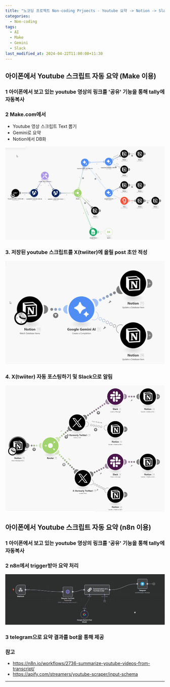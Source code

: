 ```yaml
---
title: "노코딩 프로젝트 Non-coding Prjoects - Youtube 요약 -> Notion -> Slack (Make 이용)"
categories:
  - Non-coding
tags:
  - AI
  - Make
  - Gemini
  - Slack
last_modified_at: 2024-04-22T11:00:00+11:30
---
```


## 아이폰에서 Youtube 스크립트 자동 요약 (Make 이용)

### 1 아이폰에서 보고 있는 youtube 영상의 링크를 '공유' 기능을 통해 tally에 자동복사


### 2 Make.com에서 
  - Youtube 영상 스크립트 Text 뽑기 
  - Gemini로 요약
  - Notion에서 DB화

![youtube 스크립트 요약 및 Notion 저장](/assets/images/make-senario-youtube-summary-1.png)



### 3. 저장된 youtube 스크립트를 X(twiiter)에 올릴 post 초안 적성
![youtube 스크립트 요약 및 Notion 저장](/assets/images/1.%20Drafting%20a%20Post%20for%20X%20250318.png)


### 4. X(twiiter) 자동 포스팅하기 및 Slack으로 알림
![youtube 스크립트 요약 및 Notion 저장](/assets/images/2.%20Posting%20X%20and%20notify%20via%20Slackv1.9(자녀).png)



## 아이폰에서 Youtube 스크립트 자동 요약 (n8n 이용)

### 1 아이폰에서 보고 있는 youtube 영상의 링크를 '공유' 기능을 통해 tally에 자동복사

### 2 n8n에서 trigger받아 요약 처리
![](/assets/images/KmGGCvtknK.png)


### 3 telegram으로 요약 결과를 bot을 통해 제공

### 참고 
- https://n8n.io/workflows/2736-summarize-youtube-videos-from-transcript/
- https://apify.com/streamers/youtube-scraper/input-schema

---

